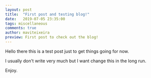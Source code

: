 ```yaml
---
layout: post
title:  "First post and testing blog!"
date:   2019-07-05 23:35:00
tags: miscellaneous
comments: true
author: maviteixeira
preview: First post to check out the blog!
---
```


Hello there this is a test post just to get things going for now.

I usually don't write very much but I want change this in the long run.

Enjoy.